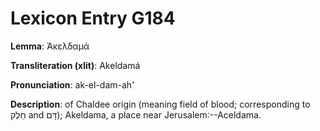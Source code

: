 # Lexicon Entry G184

**Lemma**: Ἀκελδαμά

**Transliteration (xlit)**: Akeldamá

**Pronunciation**: ak-el-dam-ah'

**Description**:
of Chaldee origin (meaning field of blood; corresponding to חֵלֶק and דָּם); Akeldama, a place near Jerusalem:--Aceldama.
